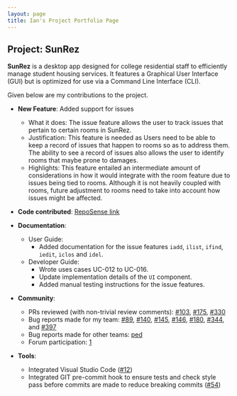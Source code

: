 ```yaml
---
layout: page
title: Ian's Project Portfolio Page
---
```


## Project: SunRez

**SunRez** is a desktop app designed for college residential staff to efficiently manage student housing services. It features a Graphical User Interface (GUI) but is optimized for use via a Command Line Interface (CLI).

Given below are my contributions to the project.

* **New Feature**: Added support for issues
  * What it does: The issue feature allows the user to track issues that pertain to certain rooms in SunRez.
  * Justification: This feature is needed as Users need to be able to keep a record of issues that happen to rooms so as to address them. The ability to see a record of issues also allows the user to identify rooms that maybe prone to damages.
  * Highlights: This feature entailed an intermediate amount of considerations in how it would integrate with the room feature due to issues being tied to rooms. Although it is not heavily coupled with rooms, future adjustment to rooms need to take into account how issues might be affected.

* **Code contributed**: [RepoSense link](https://nus-cs2103-ay2021s2.github.io/tp-dashboard/?search=&sort=groupTitle&sortWithin=title&timeframe=commit&mergegroup=&groupSelect=groupByRepos&breakdown=true&checkedFileTypes=docs~functional-code~test-code~other&since=&tabOpen=true&tabType=authorship&tabAuthor=stein414&tabRepo=AY2021S2-CS2103-T14-1%2Ftp%5Bmaster%5D&authorshipIsMergeGroup=false&authorshipFileTypes=docs~functional-code~test-code~other&authorshipIsBinaryFileTypeChecked=false)

* **Documentation**:
  * User Guide:
    * Added documentation for the issue features `iadd`, `ilist`, `ifind`, `iedit`, `iclos` and `idel`.
  * Developer Guide:
    * Wrote uses cases UC-012 to UC-016.
    * Update implementation details of the `UI` component.
    * Added manual testing instructions for the issue features.

* **Community**:
  * PRs reviewed (with non-trivial review comments): [#103](https://github.com/AY2021S2-CS2103-T14-1/tp/pull/103), [#175](https://github.com/AY2021S2-CS2103-T14-1/tp/pull/175), [#330](https://github.com/AY2021S2-CS2103-T14-1/tp/pull/330)
  * Bug reports made for my team: [#89](https://github.com/AY2021S2-CS2103-T14-1/tp/issues/89), [#140](https://github.com/AY2021S2-CS2103-T14-1/tp/issues/140), [#145](https://github.com/AY2021S2-CS2103-T14-1/tp/issues/145), [#146](https://github.com/AY2021S2-CS2103-T14-1/tp/issues/146), [#180](https://github.com/AY2021S2-CS2103-T14-1/tp/issues/180), [#344](https://github.com/AY2021S2-CS2103-T14-1/tp/issues/344), and [#397](https://github.com/AY2021S2-CS2103-T14-1/tp/issues/397)
  * Bug reports made for other teams: [ped](https://github.com/stein414/ped/issues)
  * Forum participation: [1](https://github.com/nus-cs2103-AY2021S2/forum/issues/41)

* **Tools**:
  * Integrated Visual Studio Code ([\#12](https://github.com/AY2021S2-CS2103-T14-1/tp/pull/12))
  * Integrated GIT pre-commit hook to ensure tests and check style pass before commits are made to reduce breaking commits ([\#54](https://github.com/AY2021S2-CS2103-T14-1/tp/pull/54))
